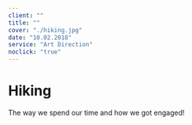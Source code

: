```yaml
---
client: ""
title: ""
cover: "./hiking.jpg"
date: "10.02.2018"
service: "Art Direction"
noclick: "true"
---
```

# Hiking

The way we spend our time and how we got engaged!
